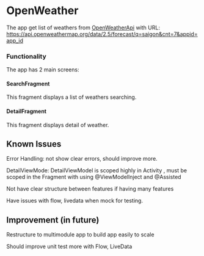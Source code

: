 # OpenWeather

The app get list of weathers from [OpenWeatherApi](https://openweathermap.org/) with URL: 
https://api.openweathermap.org/data/2.5/forecast/q=saigon&cnt=7&appid=app_id

### Functionality

The app has 2 main screens:

#### SearchFragment

This fragment displays a list of weathers searching.

#### DetailFragment

This fragment displays detail of weather.

## Known Issues

Error Handling: not show clear errors, should improve more.

DetailViewMode: DetailViewModel is scoped highly in Activity , must be scoped in the Fragment with using @ViewModelInject and @Assisted

Not have clear structure between features if having many features

Have issues with flow, livedata when mock for testing.

## Improvement (in future)

Restructure to multimodule app to build app easily to scale

Should improve unit test more with Flow, LiveData



